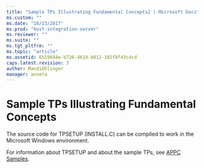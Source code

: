 ```yaml
---
title: "Sample TPs Illustrating Fundamental Concepts2 | Microsoft Docs"
ms.custom: ""
ms.date: "10/13/2017"
ms.prod: "host-integration-server"
ms.reviewer: ""
ms.suite: ""
ms.tgt_pltfrm: ""
ms.topic: "article"
ms.assetid: 6559044e-b726-4619-b812-102f8f43c4cd
caps.latest.revision: 3
author: MandiOhlinger
manager: anneta
---
```

# Sample TPs Illustrating Fundamental Concepts
The source code for TPSETUP (INSTALL.C) can be compiled to work in the Microsoft Windows environment.  
  
 For information about TPSETUP and about the sample TPs, see [APPC Samples](../Topic/APPC%20Samples.md).